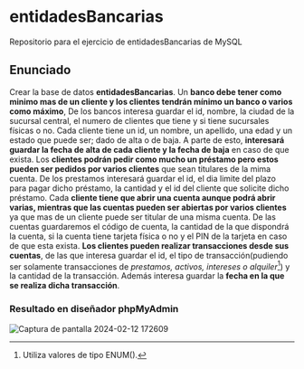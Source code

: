 # entidadesBancarias
Repositorio para el ejercicio de entidadesBancarias de MySQL

## Enunciado
Crear la base de datos **entidadesBancarias**. Un **banco debe tener como minimo mas de un cliente y los clientes tendrán mínimo un banco o varios como máximo**, De los bancos interesa guardar el id, nombre, la ciudad de la sucursal central, el numero de clientes que tiene y si tiene sucursales físicas o no.
Cada cliente tiene un id, un nombre, un apellido, una edad y un estado que puede ser; dado de alta o de baja. A parte de esto, **interesará guardar la fecha de alta de cada cliente y la fecha de baja** en caso de que exista.
Los **clientes podrán pedir como mucho un préstamo pero estos pueden ser pedidos por varios clientes** que sean titulares de la mima cuenta.
De los prestamos interesará guardar el id, el dia limite del plazo para pagar dicho préstamo, la cantidad y el id del cliente que solicite dicho préstamo.
Cada **cliente tiene que abrir una cuenta aunque podrá abrir varias, mientras que las cuentas pueden ser abiertas por varios clientes** ya que mas de un cliente puede ser titular de una misma cuenta. De las cuentas guardaremos el código de cuenta, la cantidad de la que dispondrá la cuenta, si la cuenta tiene tarjeta física o no y el PIN de la tarjeta en caso de que esta exista.
**Los clientes pueden realizar transacciones desde sus cuentas**, de las que interesa guardar el id, el tipo de transacción(pudiendo ser solamente transacciones de *prestamos, activos, intereses o alquiler*[^1]) y la cantidad de la transacción. Además interesa guardar la **fecha en la que se realiza dicha transacción**.
[^1]: Utiliza valores de tipo ENUM().
### Resultado en diseñador phpMyAdmin
![Captura de pantalla 2024-02-12 172609](https://github.com/E7OY/entidadesBancarias/assets/102689282/8626a494-69d8-4f83-8212-adab1a3a0c15)

